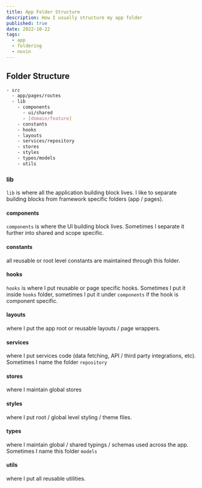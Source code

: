 ```yaml
---
title: App Folder Structure
description: How I usually structure my app folder
published: true
date: 2022-10-22
tags:
  - app
  - foldering
  - novin
---
```


## Folder Structure

```bash
- src
  - app/pages/routes
  - lib
    - components
      - ui/shared
      - [domain/feature]
    - constants
    - hooks
    - layouts
    - services/repository
    - stores
    - styles
    - types/models
    - utils
```

### lib

`lib` is where all the application building block lives. I like to separate building blocks from framework specific folders (app / pages).

#### components

`components` is where the UI building block lives. Sometimes I separate it further into shared and scope specific.

#### constants

all reusable or root level constants are maintained through this folder.

#### hooks

`hooks` is where I put reusable or page specific hooks. Sometimes I put it inside `hooks` folder, sometimes I put it under `components` if the hook is component specific.

#### layouts

where I put the app root or reusable layouts / page wrappers.

#### services

where I put services code (data fetching, API / third party integrations, etc). Sometimes I name the folder `repository`

#### stores

where I maintain global stores

#### styles

where I put root / global level styling / theme files.

#### types

where I maintain global / shared typings / schemas used across the app. Sometimes I name this folder `models`

#### utils

where I put all reusable utilities.
